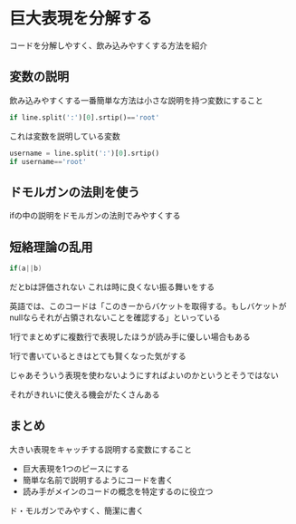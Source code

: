 # 巨大表現を分解する

コードを分解しやすく、飲み込みやすくする方法を紹介

## 変数の説明

飲み込みやすくする一番簡単な方法は小さな説明を持つ変数にすること

```python
if line.split(':')[0].srtip()=='root'
```
これは変数を説明している変数

```python
username = line.split(':')[0].srtip()
if username=='root'
```
## ドモルガンの法則を使う

ifの中の説明をドモルガンの法則でみやすくする

## 短絡理論の乱用


```c++
if(a||b)
```
だとbは評価されない
これは時に良くない振る舞いをする

英語では、このコードは「このきーからバケットを取得する。もしバケットがnullならそれが占領されないことを確認する」といっている

1行でまとめずに複数行で表現したほうが読み手に優しい場合もある

1行で書いているときはとても賢くなった気がする

じゃあそういう表現を使わないようにすればよいのかというとそうではない

それがきれいに使える機会がたくさんある

## まとめ

大きい表現をキャッチする説明する変数にすること
- 巨大表現を1つのピースにする
- 簡単な名前で説明するようにコードを書く
- 読み手がメインのコードの概念を特定するのに役立つ

ド・モルガンでみやすく、簡潔に書く


